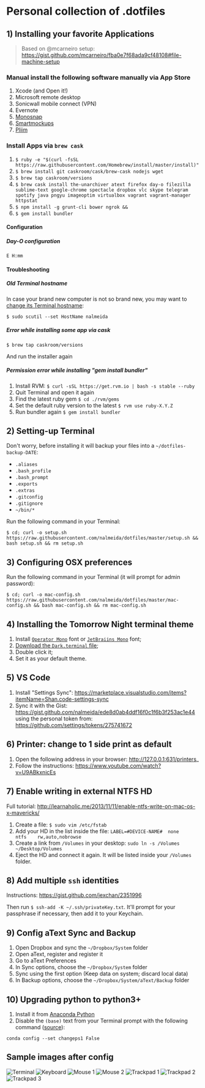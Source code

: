 # Personal collection of .dotfiles

## 1) Installing your favorite Applications

> Based on @mcarneiro setup: https://gist.github.com/mcarneiro/fba0e7f68ada9cf48108#file-machine-setup

### Manual install the following software manually via App Store

1. Xcode (and Open it!)
2. Microsoft remote desktop
3. Sonicwall mobile connect (VPN)
4. Evernote
5. [Monosnap](http://monosnap.com/welcome)
6. [Smartmockups](https://app.smartmockups.com)
7. [Pliim](https://pliim.app/opensource)

### Install Apps via `brew cask`

1. `$ ruby -e "$(curl -fsSL https://raw.githubusercontent.com/Homebrew/install/master/install)"`
2. `$ brew install git caskroom/cask/brew-cask nodejs wget`
3. `$ brew tap caskroom/versions`
4. `$ brew cask install the-unarchiver atext firefox day-o filezilla sublime-text google-chrome spectacle dropbox vlc skype telegram spotify java pngyu imageoptim virtualbox vagrant vagrant-manager httpstat`
4. `$ npm install -g grunt-cli bower ngrok &&`
6. `$ gem install bundler`

#### Configuration

##### Day-O configuration
	E H:mm

#### Troubleshooting

##### Old Terminal hostname

In case your brand new computer is not so brand new, you may want to [change its Terminal hostname](https://apple.stackexchange.com/questions/66611/how-to-change-computer-name-so-terminal-displays-it-in-mac-os-x-mountain-lion):

	$ sudo scutil --set HostName nalmeida

##### Error while installing some app via cask
	$ brew tap caskroom/versions
And run the installer again

##### Permission error while installing "gem install bundler"
1. Install RVM: `$ curl -sSL https://get.rvm.io | bash -s stable --ruby`
2. Quit Terminal and open it again
3. Find the latest ruby gem `$ cd ./rvm/gems`
4. Set the default ruby version to the latest `$ rvm use ruby-X.Y.Z`
5. Run bundler again `$ gem install bundler`

## 2) Setting-up Terminal

Don't worry, before installing it will backup your files into a `~/dotfiles-backup-DATE`:
 * `.aliases`
 * `.bash_profile`
 * `.bash_prompt`
 * `.exports`
 * `.extras`
 * `.gitconfig`
 * `.gitignore`
 * `~/bin/*`

Run the following command in your Terminal:

    $ cd; curl -o setup.sh https://raw.githubusercontent.com/nalmeida/dotfiles/master/setup.sh && bash setup.sh && rm setup.sh

## 3) Configuring OSX preferences

Run the following command in your Terminal (it will prompt for admin password):

    $ cd; curl -o mac-config.sh https://raw.githubusercontent.com/nalmeida/dotfiles/master/mac-config.sh && bash mac-config.sh && rm mac-config.sh


## 4) Installing the Tomorrow Night terminal theme

1. Install [`Operator Mono`](https://www.dropbox.com/preview/_Trabalho/Sources/Fontes/operator-mono-cufonfonts.zip) font or [`JetBraiins Mono`](https://www.jetbrains.com/lp/mono/) font;
2. [Download the `Dark.terminal` file](https://raw.github.com/nalmeida/dotfiles/master/Dark.terminal);
3. Double click it;
4. Set it as your default theme.

## 5) VS Code

1. Install "Settings Sync": https://marketplace.visualstudio.com/items?itemName=Shan.code-settings-sync
2. Sync it with the Gist: https://gist.github.com/nalmeida/ede8d0ab4ddf16f0c1f6b3f253ac1e44 using the personal token from: https://github.com/settings/tokens/275741672

## 6) Printer: change to 1 side print as default

1. Open the following address in your browser: http://127.0.0.1:631/printers_
2. Follow the instructions: https://www.youtube.com/watch?v=U9ABkxnicEs

## 7) Enable writing in external NTFS HD

Full tutorial: http://learnaholic.me/2013/11/11/enable-ntfs-write-on-mac-os-x-mavericks/

1. Create a file: `$ sudo vim /etc/fstab`
2. Add your HD in the list inside the file: `LABEL=#DEVICE-NAME#  none    ntfs    rw,auto,nobrowse`
3. Create a link from `/Volumes` in your desktop: `sudo ln -s /Volumes ~/Desktop/Volumes`
4. Eject the HD and connect it again. It will be listed inside your `/Volumes` folder.

## 8) Add multiple `ssh` identities

Instructions: https://gist.github.com/jexchan/2351996

Then run `$ ssh-add -K ~/.ssh/privateKey.txt`. It'll prompt for your passphrase if necessary, then add it to your Keychain.

## 9) Config aText Sync and Backup

1. Open Dropbox and sync the `~/Dropbox/System` folder
2. Open aText, register and register it
3. Go to aText Preferences
4. In Sync options, choose the `~/Dropbox/System` folder
5. Sync using the first option (Keep data on system; discard local data)
6. In Backup options, choose the `~/Dropbox/System/aText/Backup` folder

## 10) Upgrading python to python3+

1. Install it from [Anaconda Python](https://www.anaconda.com/distribution/)
2. Disable the ```(base)``` text from your Terminal prompt with the following command ([source](https://askubuntu.com/questions/1026383/why-does-base-appear-in-front-of-my-terminal-prompt)):

```
conda config --set changeps1 False
```


## Sample images after config

![Terminal](https://raw.github.com/nalmeida/dotfiles/master/sample.png)
![Keyboard](https://raw.github.com/nalmeida/dotfiles/master/keyboard.png)
![Mouse 1](https://raw.github.com/nalmeida/dotfiles/master/mouse-1.png)
![Mouse 2](https://raw.github.com/nalmeida/dotfiles/master/mouse-2.png)
![Trackpad 1](https://raw.github.com/nalmeida/dotfiles/master/trackpad-1.png)
![Trackpad 2](https://raw.github.com/nalmeida/dotfiles/master/trackpad-2.png)
![Trackpad 3](https://raw.github.com/nalmeida/dotfiles/master/trackpad-3.png)


